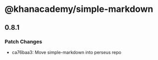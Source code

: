 # @khanacademy/simple-markdown

## 0.8.1

### Patch Changes

-   ca76baa3: Move simple-markdown into perseus repo
